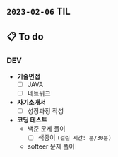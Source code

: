 ## `2023-02-06` TIL

## 📋 To do

### DEV

+ **기술면접**
  + [ ] JAVA
  + [ ] 네트워크

+ **자기소개서**
  + [ ] 성장과정 작성

+ **코딩 테스트**
  + 백준 문제 풀이
    + [ ] 색종이 `(걸린 시간: 분/30분)`
  + softeer 문제 풀이
  